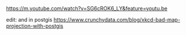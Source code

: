 https://m.youtube.com/watch?v=SG6cROK6_LY&feature=youtu.be

edit: and in postgis https://www.crunchydata.com/blog/xkcd-bad-map-projection-with-postgis

